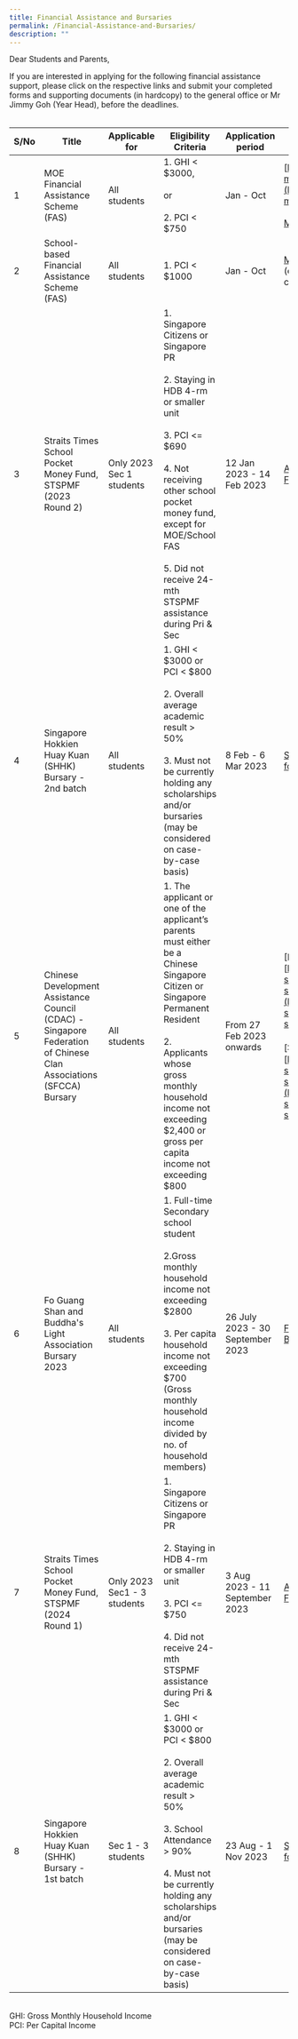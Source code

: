 ```yaml
---
title: Financial Assistance and Bursaries
permalink: /Financial-Assistance-and-Bursaries/
description: ""
---
```

Dear Students and Parents,

If you are interested in applying for the following financial assistance support, please click on the respective links and submit your completed forms and supporting documents (in hardcopy) to the general office or Mr Jimmy Goh (Year Head), before the deadlines.
<br>
<br>

| S/No | Title | Applicable for | Eligibility Criteria | Application period | Click the following links for more details |
| - | - | - | - | - | - |
| 1 | MOE Financial Assistance Scheme (FAS) | All students | 1. GHI &lt; $3000, <br><br>or <br><br>2. PCI &lt; $750 | Jan - Oct | [https://www.moe.gov.sg/financial-matters/financial-assistance](https://www.moe.gov.sg/financial-matters/financial-assistance)<br><br>[MOE-FAS-application-form](https://drive.google.com/file/d/1juWxDQ1t1uYUvGEPBnmPvy3ZtB-JQafS/view?usp=share_link) |
| 2 | School-based Financial Assistance Scheme (FAS) | All students | 1. PCI &lt; $1000 | Jan - Oct | [MOE-FAS-application-form ](https://drive.google.com/file/d/1juWxDQ1t1uYUvGEPBnmPvy3ZtB-JQafS/view?usp=share_link) (evaluation will be based on school criteria) |
| 3 | Straits Times School Pocket Money Fund, STSPMF (2023 Round 2) | Only 2023 Sec 1 students | 1. Singapore Citizens  or Singapore PR<br><br>2. Staying in HDB 4-rm or smaller unit<br><br>3. PCI &lt;= $690<br><br>4. Not receiving other school pocket money fund, except for MOE/School FAS<br><br>5. Did not receive 24-mth STSPMF assistance during Pri &amp; Sec | 12 Jan 2023 - 14 Feb 2023 | [Annex A - 2023 STSPMF Application Form for schools](https://drive.google.com/file/d/12-ZETf5GFjmJhJ1V32YXWgPuNR2RmSJG/view?usp=share_link) | 
| 4 | Singapore Hokkien Huay Kuan (SHHK) Bursary - 2nd batch | All students | 1.	GHI &lt; $3000 or PCI &lt; $800<br><br>2.	Overall average academic result &gt; 50%<br><br>3.	Must not be currently holding any scholarships and/or bursaries (may be considered on case-by-case basis) | 8 Feb - 6 Mar 2023 | [SHHK Bursary (2nd batch) application form](https://drive.google.com/file/d/1MEjbeM_0sEYxLVxoYl8PE6FveeIwqifa/view?usp=share_link) |
| 5 | Chinese Development Assistance Council (CDAC) - Singapore Federation of Chinese Clan Associations (SFCCA) Bursary | All students | 1.	The applicant or one of the applicant’s parents must either be a Chinese Singapore Citizen or Singapore Permanent Resident <br><br>2. Applicants whose gross monthly household income not exceeding $2,400 or gross per capita income not exceeding $800 | From 27 Feb 2023 onwards | [English version]<br>[https://www.cdac.org.sg/developing-students/assistance-support/cdac-sfcca-bursary/](https://www.cdac.org.sg/developing-students/assistance-support/cdac-sfcca-bursary/)<br><br>[华文Chinese version]<br>[https://www.cdac.org.sg/developing-students-zh/assistance-support/cdac-sfcca-bursary/](https://www.cdac.org.sg/developing-students-zh/assistance-support/cdac-sfcca-bursary/) |
| 6 | Fo Guang Shan and Buddha's Light Association Bursary 2023  | All students | 1.	Full-time Secondary school student<br><br>2.Gross monthly household income not exceeding $2800<br><br>3.	Per capita household income not exceeding $700 (Gross monthly household income divided by no. of household members) | 26 July 2023 - 30 September 2023 |[FGS Educational Programmes-Bursary Scheme Application Form](https://drive.google.com/file/d/1XoVnQlpnd_YjeVjfTXTAmagktDYyCl0Y/view?usp=drive_link) |
| 7 | Straits Times School Pocket Money Fund, STSPMF (2024 Round 1)  | Only 2023 Sec1 - 3 students | 1.	Singapore Citizens or Singapore PR<br><br>2.	Staying in HDB 4-rm or smaller unit<br><br>3.	PCI &lt;= $750<br><br>4. Did not receive 24-mth STSPMF assistance during Pri &amp; Sec  | 3 Aug 2023 - 11 September 2023 |[Annex A - 2024 STSPMF Application Form for schools](https://drive.google.com/file/d/1OwwOyd6ZuwPzmLNH-USyYSc6uxc5o3NV/view?usp=drive_link) |
| 8 | Singapore Hokkien Huay Kuan (SHHK) Bursary - 1st batch | Sec 1 - 3 students | 1.	GHI &lt; $3000 or PCI &lt; $800<br><br>2.	Overall average academic result &gt; 50%<br><br>3. School Attendance &gt; 90%<br><br>4.	Must not be currently holding any scholarships and/or bursaries (may be considered on case-by-case basis) | 23 Aug - 1 Nov 2023 | [SHHK Bursary (1st batch) application form](https://drive.google.com/file/d/1-qNeVBG0XcseWntEqFDUlbGaidlKp1zf/view?usp=drive_link) |

<br>GHI: Gross Monthly Household Income<br>PCI: Per Capital Income